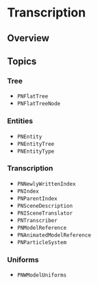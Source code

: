 # Transcription

<!--summary-->

## Overview

<!--overview-->

## Topics

### Tree

- ``PNFlatTree``
- ``PNFlatTreeNode``

### Entities

- ``PNEntity``
- ``PNEntityTree``
- ``PNEntityType``

### Transcription

- ``PNNewlyWrittenIndex``
- ``PNIndex``
- ``PNParentIndex``
- ``PNSceneDescription``
- ``PNISceneTranslator``
- ``PNTranscriber``
- ``PNModelReference``
- ``PNAnimatedModelReference``
- ``PNParticleSystem``

### Uniforms

- ``PNWModelUniforms``
